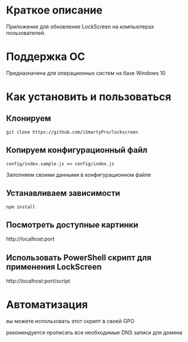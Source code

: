 # Краткое описание

Приложение для обновление LockScreen на компьютерах пользователей.

# Поддержка ОС
Предназначена для операционных систем на базе Windows 10

# Как установить и пользоваться

## Клонируем
```
git clone https://github.com/iSmartyPro/lockscreen
```

## Копируем конфигурационный файл
```
config/index.sample.js => config/index.js
```

Заполняем своими данными в конфигурационном файле

## Устанавливаем зависимости
```
npm install
```

## Посмотреть доступные картинки

http://localhost:port

## Использовать PowerShell скрипт для применения LockScreen

http://localhost:port/script

# Автоматизация
вы можете использовать этот скрипт в своей GPO

рекомендуется прописать все необходимые DNS записи для домена